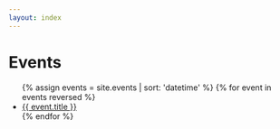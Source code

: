 ```yaml
---
layout: index
---
```


# Events

<div>
<ul>
  {% assign events = site.events | sort: 'datetime' %}
  {% for event in events reversed %}
  <li>
    <a href="{{ event.url | prepend: site.baseurl  }}">{{ event.title }}</a>
  </li>
  {% endfor %}
</ul>
</div>

